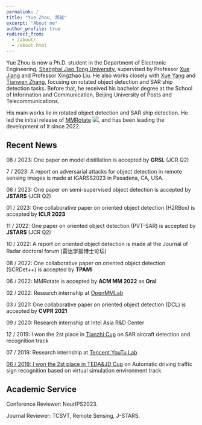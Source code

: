 ```yaml
---
permalink: /
title: "Yue Zhou, 周越"
excerpt: "About me"
author_profile: true
redirect_from: 
  - /about/
  - /about.html
---
```


Yue Zhou is now a Ph.D. student in the Department of Electronic Engineering, [Shanghai Jiao Tong University](https://ee.sjtu.edu.cn), supervised by Professor [Xue Jiang](https://sp.sjtu.edu.cn/) and Professor Xingzhao Liu. 
He also works closely with [Xue Yang](https://yangxue0827.github.io/) and [Tianwen Zhang](https://www.researchgate.net/profile/Tianwen-Zhang-4), focusing on rotated object detection and SAR ship detection tasks.
Before that, he received his bachelor degree at the School of Information and Communication, Beijing University of Posts and Telecommunications.

His main works lie in rotated object detection and SAR ship detection. He led the initial release of [MMRotate](https://github.com/open-mmlab/mmrotate) <img src="https://img.shields.io/github/stars/open-mmlab/mmrotate?style=social" />, and has been leading the development of it since 2022.

Recent News
------------------------

08 / 2023: One paper on model distillation is accepted by <b>GRSL</b> (JCR Q2)

7 / 2023: A report on adversarial attacks for object detection in remote sensing images is made at IGARSS2023 in Pasadena, CA, USA.

06 / 2023: One paper on semi-supervised object detection is accepted by <b>JSTARS</b> (JCR Q2)

01 / 2023: One collaborative paper on oriented object detection (H2RBox) is accepted by <b>ICLR 2023</b>

11 / 2022: One paper on oriented object detection (PVT-SAR) is accepted by <b>JSTARS</b> (JCR Q2)

10 / 2022: A report on oriented object detection is made at the Journal of Radar doctoral forum (雷达学报博士论坛)

08 / 2022: One collaborative paper on oriented object detection (SCRDet++) is accepted by <b>TPAMI</b>

06 / 2022: MMRotate is accepted by <b>ACM MM 2022</b> as <b>Oral</b>

02 / 2022: Research internship at <a href="https://openmmlab.com/" target="_blank">OpenMMLab</a>

03 / 2021: One collaborative paper on oriented object detection (DCL) is accepted by <b>CVPR 2021</b>

09 / 2020: Research internship at Intel Asia R&D Center

12 / 2019: I won the 2st place in <a href="https://www.rsaicp.com/" target="_blank">Tianzhi Cup</a> on SAR aircraft detection and recognition track

07 / 2019: Research internship at <a href="https://open.youtu.qq.com/#/open" target="_blank">Tencent YouTu Lab

06 / 2019: I won the 2st place in <a href="https://beta-www.datafountain.cn/competitions/339" target="_blank">TEDA&JD Cup</a> on Automatic driving traffic sign recognition based on virtual simulation environment track


Academic Service
------------------------

Conference Reviewer: NeurIPS2023.

Journal Reviewer: TCSVT, Remote Sensing, J-STARS.

